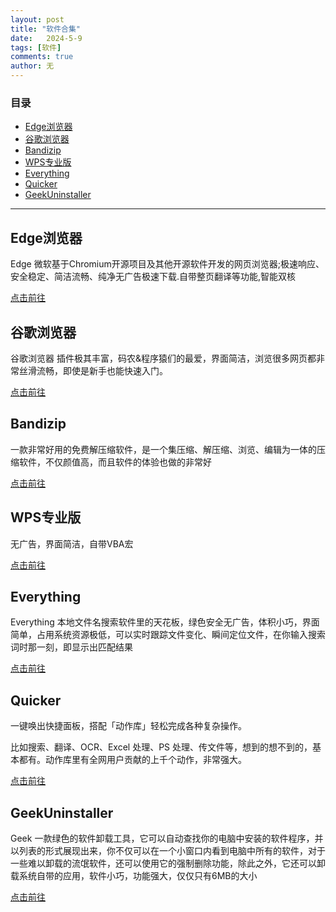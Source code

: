 ```yaml
---
layout: post
title: "软件合集"
date:   2024-5-9
tags: [软件]
comments: true
author: 无
---
```


<!-- more -->

### 目录

- [Edge浏览器](#mulu1)
- [谷歌浏览器](#mulu2)
- [Bandizip](#mulu3)
- [WPS专业版](#mulu4)
- [Everything](#mulu5)
- [Quicker](#mulu6)
- [GeekUninstaller](#mulu7)

---

## Edge浏览器<a id="mulu1"></a>

Edge 微软基于Chromium开源项目及其他开源软件开发的网页浏览器;极速响应、安全稳定、简洁流畅、纯净无广告极速下载.自带整页翻译等功能,智能双核

<a href="https://www.microsoft.com/zh-cn/edge/download?form=EDGEAB">点击前往</a>

## 谷歌浏览器<a id="mulu2"></a>

谷歌浏览器 插件极其丰富，码农&程序猿们的最爱，界面简洁，浏览很多网页都非常丝滑流畅，即使是新手也能快速入门。

<a href="https://www.microsoft.com/zh-cn/edge/download?form=EDGEAB">点击前往</a>

## Bandizip<a id="mulu3"></a>

一款非常好用的免费解压缩软件，是一个集压缩、解压缩、浏览、编辑为一体的压缩软件，不仅颜值高，而且软件的体验也做的非常好

<a href="https://www.bandisoft.com">点击前往</a>

## WPS专业版<a id="mulu4"></a>

无广告，界面简洁，自带VBA宏

<a href="https://www.ilanzou.com/s/rqCZZKDN">点击前往</a>

## Everything<a id="mulu5"></a>

Everything 本地文件名搜索软件里的天花板，绿色安全无广告，体积小巧，界面简单，占用系统资源极低，可以实时跟踪文件变化、瞬间定位文件，在你输入搜索词时那一刻，即显示出匹配结果

<a href="https://www.voidtools.com">点击前往</a>

## Quicker<a id="mulu6"></a>

一键唤出快捷面板，搭配「动作库」轻松完成各种复杂操作。

比如搜索、翻译、OCR、Excel 处理、PS 处理、传文件等，想到的想不到的，基本都有。动作库里有全网用户贡献的上千个动作，非常强大。

<a href="https://getquicker.net">点击前往</a>

## GeekUninstaller<a id="mulu7"></a>

Geek   一款绿色的软件卸载工具，它可以自动查找你的电脑中安装的软件程序，并以列表的形式展现出来，你不仅可以在一个小窗口内看到电脑中所有的软件，对于一些难以卸载的流氓软件，还可以使用它的强制删除功能，除此之外，它还可以卸载系统自带的应用，软件小巧，功能强大，仅仅只有6MB的大小

<a href="https://geekuninstaller.com">点击前往</a>
